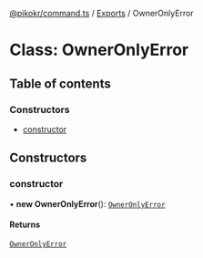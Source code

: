 [@pikokr/command.ts](../README.md) / [Exports](../modules.md) / OwnerOnlyError

# Class: OwnerOnlyError

## Table of contents

### Constructors

- [constructor](OwnerOnlyError.md#constructor)

## Constructors

### constructor

• **new OwnerOnlyError**(): [`OwnerOnlyError`](OwnerOnlyError.md)

#### Returns

[`OwnerOnlyError`](OwnerOnlyError.md)
